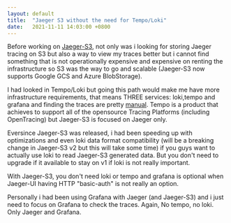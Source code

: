 ```yaml
---
layout: default
title:  "Jaeger S3 without the need for Tempo/Loki"
date:   2021-11-11 14:03:00 +0800
---
```


Before working on [Jaeger-S3](https://github.com/muhammadn/jaeger-s3), not only was i looking for storing Jaeger tracing on S3 but also a way to view my traces better but i cannot find something that is not operationally expensive and expensive on renting the infrastructure so S3 was the way to go and scalable (Jaeger-S3 now supports Google GCS and Azure BlobStorage).

I had looked in Tempo/Loki but going this path would make me have more infrastructure requirements, that means THREE services: loki,tempo and grafana and finding the traces are pretty [manual](https://grafana.com/go/webinar/getting-started-with-tracing-and-grafana-tempo/). Tempo is a product that achieves to support all of the opensource Tracing Platforms (including OpenTracing) but Jaeger-S3 is focused on Jaeger only.

Eversince Jaeger-S3 was released, i had been speeding up with optimizations and even loki data format compatibility (will be a breaking change in Jaeger-S3 v2 but this will take some time) if you guys want to actually use loki to read Jaeger-S3 generated data. But you don't need to upgrade if it available to stay on v1 if loki is not really important.

With Jaeger-S3, you don't need loki or tempo and grafana is optional when Jaeger-UI having HTTP "basic-auth" is not really an option.

Personally i had been using Grafana with Jaeger (and Jaeger-S3) and i just need to focus on Grafana to check the traces. Again, No tempo, no loki. Only Jaeger and Grafana.
